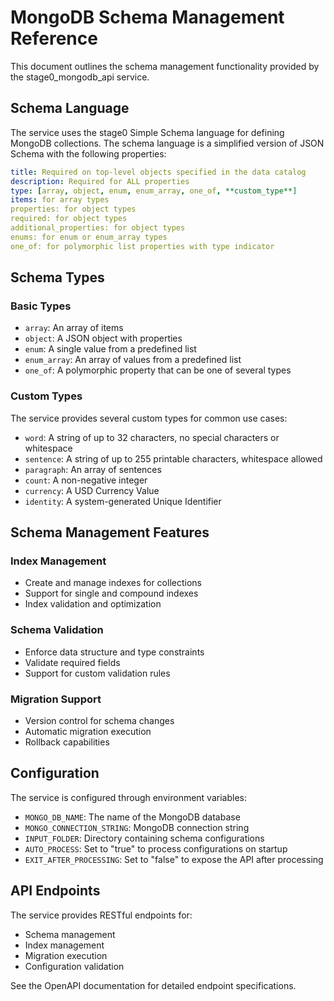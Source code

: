 # MongoDB Schema Management Reference

This document outlines the schema management functionality provided by the stage0_mongodb_api service.

## Schema Language

The service uses the stage0 Simple Schema language for defining MongoDB collections. The schema language is a simplified version of JSON Schema with the following properties:

```yaml
title: Required on top-level objects specified in the data catalog
description: Required for ALL properties
type: [array, object, enum, enum_array, one_of, **custom_type**]
items: for array types
properties: for object types
required: for object types
additional_properties: for object types
enums: for enum or enum_array types
one_of: for polymorphic list properties with type indicator
```

## Schema Types

### Basic Types
- `array`: An array of items
- `object`: A JSON object with properties
- `enum`: A single value from a predefined list
- `enum_array`: An array of values from a predefined list
- `one_of`: A polymorphic property that can be one of several types

### Custom Types
The service provides several custom types for common use cases:
- `word`: A string of up to 32 characters, no special characters or whitespace
- `sentence`: A string of up to 255 printable characters, whitespace allowed
- `paragraph`: An array of sentences
- `count`: A non-negative integer
- `currency`: A USD Currency Value
- `identity`: A system-generated Unique Identifier

## Schema Management Features

### Index Management
- Create and manage indexes for collections
- Support for single and compound indexes
- Index validation and optimization

### Schema Validation
- Enforce data structure and type constraints
- Validate required fields
- Support for custom validation rules

### Migration Support
- Version control for schema changes
- Automatic migration execution
- Rollback capabilities

## Configuration

The service is configured through environment variables:
- `MONGO_DB_NAME`: The name of the MongoDB database
- `MONGO_CONNECTION_STRING`: MongoDB connection string
- `INPUT_FOLDER`: Directory containing schema configurations
- `AUTO_PROCESS`: Set to "true" to process configurations on startup
- `EXIT_AFTER_PROCESSING`: Set to "false" to expose the API after processing

## API Endpoints

The service provides RESTful endpoints for:
- Schema management
- Index management
- Migration execution
- Configuration validation

See the OpenAPI documentation for detailed endpoint specifications. 